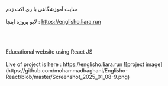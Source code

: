 سایت آموزشگاهی با ری اکت زدم
<br>
</br>
لایو پروژه اینجا : https://englisho.liara.run
<br>
</br>

<br>
</br>
Educational website using React JS
<br>
</br>
Live of project is here : https://englisho.liara.run                                                                                           
![projext image](https://github.com/mohammadbaghani/Englisho-React/blob/master/Screenshot_2025_01_08-9.png)
